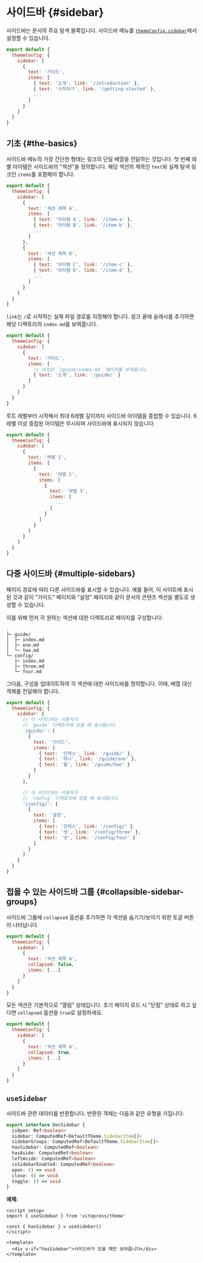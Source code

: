# 사이드바 {#sidebar}

사이드바는 문서의 주요 탐색 블록입니다. 사이드바 메뉴를 [`themeConfig.sidebar`](./default-theme-config#sidebar)에서 설정할 수 있습니다.

```js
export default {
  themeConfig: {
    sidebar: [
      {
        text: '가이드',
        items: [
          { text: '소개', link: '/introduction' },
          { text: '시작하기', link: '/getting-started' },
          ...
        ]
      }
    ]
  }
}
```

## 기초 {#the-basics}

사이드바 메뉴의 가장 간단한 형태는 링크의 단일 배열을 전달하는 것입니다. 첫 번째 레벨 아이템은 사이드바의 "섹션"을 정의합니다. 해당 섹션의 제목인 `text`와 실제 탐색 링크인 `items`를 포함해야 합니다.

```js
export default {
  themeConfig: {
    sidebar: [
      {
        text: '섹션 제목 A',
        items: [
          { text: '아이템 A', link: '/item-a' },
          { text: '아이템 B', link: '/item-b' },
          ...
        ]
      },
      {
        text: '섹션 제목 B',
        items: [
          { text: '아이템 C', link: '/item-c' },
          { text: '아이템 D', link: '/item-d' },
          ...
        ]
      }
    ]
  }
}
```

`link`는 `/`로 시작하는 실제 파일 경로를 지정해야 합니다. 링크 끝에 슬래시를 추가하면 해당 디렉토리의 `index.md`를 보여줍니다.

```js
export default {
  themeConfig: {
    sidebar: [
      {
        text: '가이드',
        items: [
          // 이것은 `/guide/index.md` 페이지를 보여줍니다.
          { text: '소개', link: '/guide/' }
        ]
      }
    ]
  }
}
```

루트 레벨부터 시작해서 최대 6레벨 깊이까지 사이드바 아이템을 중첩할 수 있습니다. 6레벨 이상 중첩된 아이템은 무시되며 사이드바에 표시되지 않습니다.

```js
export default {
  themeConfig: {
    sidebar: [
      {
        text: '레벨 1',
        items: [
          {
            text: '레벨 2',
            items: [
              {
                text: '레벨 3',
                items: [
                  ...
                ]
              }
            ]
          }
        ]
      }
    ]
  }
}
```

## 다중 사이드바 {#multiple-sidebars}

페이지 경로에 따라 다른 사이드바를 표시할 수 있습니다. 예를 들어, 이 사이트에 표시된 것과 같이 "가이드" 페이지와 "설정" 페이지와 같이 문서의 콘텐츠 섹션을 별도로 생성할 수 있습니다.

이를 위해 먼저 각 원하는 섹션에 대한 디렉토리로 페이지를 구성합니다:

```
.
├─ guide/
│  ├─ index.md
│  ├─ one.md
│  └─ two.md
└─ config/
   ├─ index.md
   ├─ three.md
   └─ four.md
```

그다음, 구성을 업데이트하여 각 섹션에 대한 사이드바를 정의합니다. 이때, 배열 대신 객체를 전달해야 합니다.

```js
export default {
  themeConfig: {
    sidebar: {
      // 이 사이드바는 사용자가
      // `guide` 디렉토리에 있을 때 표시됩니다.
      '/guide/': [
        {
          text: '가이드',
          items: [
            { text: '인덱스', link: '/guide/' },
            { text: '하나', link: '/guide/one' },
            { text: '둘', link: '/guide/two' }
          ]
        }
      ],

      // 이 사이드바는 사용자가
      // `config` 디렉토리에 있을 때 표시됩니다.
      '/config/': [
        {
          text: '설정',
          items: [
            { text: '인덱스', link: '/config/' },
            { text: '셋', link: '/config/three' },
            { text: '넷', link: '/config/four' }
          ]
        }
      ]
    }
  }
}
```

## 접을 수 있는 사이드바 그룹 {#collapsible-sidebar-groups}

사이드바 그룹에 `collapsed` 옵션을 추가하면 각 섹션을 숨기기/보이기 위한 토글 버튼이 나타납니다.

```js
export default {
  themeConfig: {
    sidebar: [
      {
        text: '섹션 제목 A',
        collapsed: false,
        items: [...]
      }
    ]
  }
}
```

모든 섹션은 기본적으로 "열림" 상태입니다. 초기 페이지 로드 시 "닫힘" 상태로 하고 싶다면 `collapsed` 옵션을 `true`로 설정하세요.

```js
export default {
  themeConfig: {
    sidebar: [
      {
        text: '섹션 제목 A',
        collapsed: true,
        items: [...]
      }
    ]
  }
}
```

## `useSidebar` <Badge type="info" text="composable" />

사이드바 관련 데이터를 반환합니다. 반환된 객체는 다음과 같은 유형을 가집니다:

```ts
export interface DocSidebar {
  isOpen: Ref<boolean>
  sidebar: ComputedRef<DefaultTheme.SidebarItem[]>
  sidebarGroups: ComputedRef<DefaultTheme.SidebarItem[]>
  hasSidebar: ComputedRef<boolean>
  hasAside: ComputedRef<boolean>
  leftAside: ComputedRef<boolean>
  isSidebarEnabled: ComputedRef<boolean>
  open: () => void
  close: () => void
  toggle: () => void
}
```

**예제:**

```vue
<script setup>
import { useSidebar } from 'vitepress/theme'

const { hasSidebar } = useSidebar()
</script>

<template>
  <div v-if="hasSidebar">사이드바가 있을 때만 보여줍니다</div>
</template>
```
